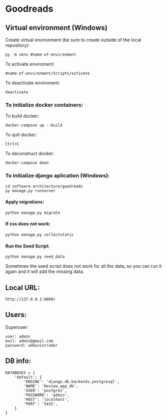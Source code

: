 # Goodreads



## Virtual environment (Windows)
Create virtual environment (be sure to create outside of the local repository):
```
py -m venv #name-of-environment
```

To activate enviroment:
```
#name-of-environment/Scripts/activate
```
To deactivate enviroment:
```
deactivate
```

### To initialize docker containers:
To build docker:
```
docker-compose up --build
```
To quit docker:
```
Ctrl+C
```
To deconstruct docker:
```
docker-compose down
```

### To initialize django aplication (Windows):
```
cd software-architecture/goodreads
py manage.py runserver
```
#### Apply migrations:
```
python manage.py migrate
```

#### If css does not work:
```
python manage.py collectstatic
```

#### Run the Seed Script:
```
python manage.py seed_data
```
Sometimes the seed script does not work for all the data, so you can run it again and it will add the missing data.

## Local URL:
```
http://127.0.0.1:8000/
```

## Users:
Superuser:
```
user: admin
mail: admin@gmail.com
password: administrador
```
## DB info:
```
DATABASES = {
    'default': {
        'ENGINE': 'django.db.backends.postgresql',
        'NAME': 'Review_app_db',
        'USER': 'postgres',
        'PASSWORD': 'admin',
        'HOST': 'localhost',
        'PORT': '5432',
    }
}
```
